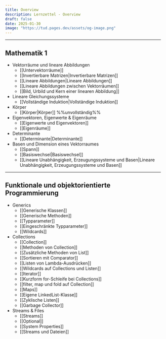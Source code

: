 ```yaml
---
title: Overview
description: Lernzettel - Overview
draft: false
date: 2025-01-30
image: "https://tud.pages.dev/assets/og-image.png"
---
```


---
## Mathematik 1
- Vektorräume und lineare Abbildungen
	- [[Untervektorräume]]
	- [[Invertierbare Matrizen|Invertierbare Matrizen]]
	- [[Lineare Abbildungen|Lineare Abbildungen]]
	- [[Lineare Abbildungen zwischen Vektorräumen]]
	- [[Bild, Urbild und Kern einer linearen Abbildung]]
-  Lineare Gleichungssysteme
	- [[Vollständige Induktion|Vollständige Induktion]]
- Körper
	- [[Körper|Körper]] %%unvollständig%%
-  Eigenvektoren, Eigenwerte & Eigenräume
	- [[Eigenwerte und Eigenvektoren]]
	- [[Eigenräume]]
- Determinante
	- [[Determinante|Determinante]]
- Basen und Dimension eines Vektorraumes
	- [[Spann]]
	- [[Basiswechsel|Basiswechsel]]
	- [[Lineare Unabhängigkeit, Erzeugungssysteme und Basen|Lineare Unabhängigkeit, Erzeugungssysteme und Basen]]
---
## Funktionale und objektorientierte Programmierung
-  Generics
	- [[Generische Klassen]]
	- [[Generische Methoden]]
	- [[Typparameter]]
	- [[Eingeschränkte Typparameter]]
	- [[Wildcards]]
-  Collections
	- [[Collection]]
	- [[Methoden von Collection]]
	- [[Zusätzliche Methoden von List]]
	- [[Sortieren mit Comparator]]
	- [[Listen von Lambda-Ausdrücken]]
	- [[Wildcards auf Collections und Listen]]
	- [[Iterator]]
	- [[Kurzform for-Schleife bei Collections]]
	- [[filter, map und fold auf Collection]]
	- [[Maps]]
	- [[Eigene LinkedList-Klasse]]
	- [[Zyklische Listen]]
	- [[Garbage Collector]]
- Streams & Files
	- [[Streams]]
	- [[Optional]]
	- [[System Properties]]
	- [[Streams und Dateien]]